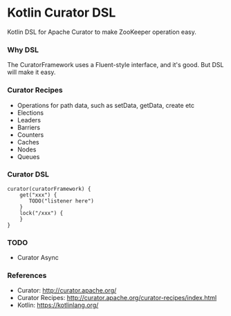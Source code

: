 Kotlin Curator DSL
====================

Kotlin DSL for Apache Curator to make ZooKeeper operation easy.

### Why DSL

The CuratorFramework uses a Fluent-style interface, and it's good. But DSL will make it easy.


### Curator Recipes

* Operations for path data, such as setData, getData, create etc
* Elections
* Leaders
* Barriers
* Counters
* Caches
* Nodes
* Queues

### Curator DSL

```
curator(curatorFramework) {
    get("xxx") {
       TODO("listener here")
    }
    lock("/xxx") {
    }
}
```
### TODO

* Curator Async

### References

* Curator: http://curator.apache.org/
* Curator Recipes: http://curator.apache.org/curator-recipes/index.html
* Kotlin: https://kotlinlang.org/
